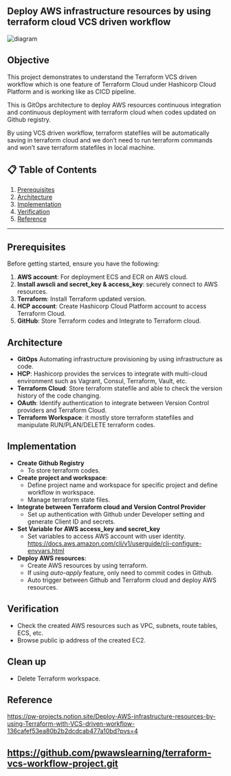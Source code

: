 ## Deploy AWS infrastructure resources by using terraform cloud VCS driven workflow

![diagram](https://github.com/user-attachments/assets/56262507-2776-4647-b9a9-48516a7f9afd)

## Objective

This project demonstrates to understand the Terraform VCS driven workflow which is one feature of Terraform Cloud under Hashicorp Cloud Platform and is working like as CICD pipeline.

This is GitOps architecture to deploy AWS resources continuous integration and continuous deployment with terraform cloud when codes updated on Github registry.

By using VCS driven workflow, terraform statefiles will be automatically saving in terraform cloud and we don’t need to run terraform commands and won’t save terraform statefiles in local machine.

## 📋 Table of Contents
1. [Prerequisites](#prerequisites)
2. [Architecture](#architecture)
3. [Implementation](#implementation)
4. [Verification](#verification)
5. [Reference](#reference)

---

## Prerequisites

Before getting started, ensure you have the following:

1. **AWS account**: For deployment ECS and ECR on AWS cloud.
2. **Install awscli and secret_key & access_key**: securely connect to AWS resources.
3. **Terraform**: Install Terraform updated version.
4. **HCP account**: Create Hashicorp Cloud Platform account to access Terraform Cloud.
5. **GitHub**: Store Terraform codes and Integrate to Terraform cloud.

## Architecture
- **GitOps** Automating infrastructure provisioning by using infrastructure as code.
- **HCP**: Hashicorp provides the services to integrate with multi-cloud environment such as Vagrant, Consul, Terraform, Vault, etc.
- **Terraform Cloud**: Store terraform statefile and able to check the version history of the code changing.
- **OAuth**: Identify authentication to integrate between Version Control providers and Terraform Cloud.
- **Terraform Workspace**: it mostly store terraform statefiles and manipulate RUN/PLAN/DELETE terraform codes.
  
## Implementation
- **Create Github Registry**
  - To store terraform codes.
- **Create project and workspace**:
  - Define project name and workspace for specific project and define workflow in workspace.
  - Manage terraform state files.
- **Integrate between Terraform cloud and Version Control Provider**
  - Set up authentication with Github under Developer setting and generate Client ID and secrets.
- **Set Variable for AWS access_key and secret_key**
  - Set variables to access AWS account with user identity.
    https://docs.aws.amazon.com/cli/v1/userguide/cli-configure-envvars.html
- **Deploy AWS resources**:
  - Create AWS resources by using terraform.
  - If using *auto-apply* feature, only need to commit codes in Github.
  - Auto trigger between Github and Terraform cloud and deploy AWS resources.
## Verification
- Check the created AWS resources such as VPC, subnets, route tables, ECS, etc.
- Browse public ip address of the created EC2.
  
## Clean up
- Delete Terraform workspace.
## Reference

https://pw-projects.notion.site/Deploy-AWS-infrastructure-resources-by-using-Terraform-with-VCS-driven-workflow-136cafef53ea80b2b2dcdcab477a10bd?pvs=4

https://github.com/pwawslearning/terraform-vcs-workflow-project.git
---
